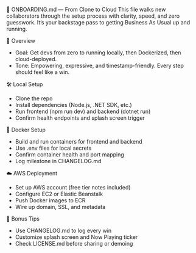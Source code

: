 ﻿🚀 ONBOARDING.md — From Clone to Cloud
This file walks new collaborators through the setup process with clarity, speed, and zero guesswork. It’s your backstage pass to getting Business As Usual up and running.

🧭 Overview
- Goal: Get devs from zero to running locally, then Dockerized, then cloud-deployed.
- Tone: Empowering, expressive, and timestamp-friendly. Every step should feel like a win.

🛠️ Local Setup
- Clone the repo
- Install dependencies (Node.js, .NET SDK, etc.)
- Run frontend (npm run dev) and backend (dotnet run)
- Confirm health endpoints and splash screen trigger

🐳 Docker Setup
- Build and run containers for frontend and backend
- Use .env files for local secrets
- Confirm container health and port mapping
- Log milestone in CHANGELOG.md

☁️ AWS Deployment
- Set up AWS account (free tier notes included)
- Configure EC2 or Elastic Beanstalk
- Push Docker images to ECR
- Wire up domain, SSL, and metadata

📓 Bonus Tips
- Use CHANGELOG.md to log every win
- Customize splash screen and Now Playing ticker
- Check LICENSE.md before sharing or demoing

